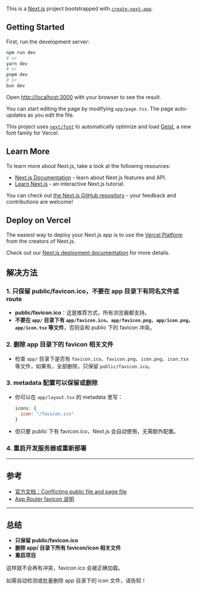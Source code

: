 This is a [Next.js](https://nextjs.org) project bootstrapped with [`create-next-app`](https://nextjs.org/docs/app/api-reference/cli/create-next-app).

## Getting Started

First, run the development server:

```bash
npm run dev
# or
yarn dev
# or
pnpm dev
# or
bun dev
```

Open [http://localhost:3000](http://localhost:3000) with your browser to see the result.

You can start editing the page by modifying `app/page.tsx`. The page auto-updates as you edit the file.

This project uses [`next/font`](https://nextjs.org/docs/app/building-your-application/optimizing/fonts) to automatically optimize and load [Geist](https://vercel.com/font), a new font family for Vercel.

## Learn More

To learn more about Next.js, take a look at the following resources:

- [Next.js Documentation](https://nextjs.org/docs) - learn about Next.js features and API.
- [Learn Next.js](https://nextjs.org/learn) - an interactive Next.js tutorial.

You can check out [the Next.js GitHub repository](https://github.com/vercel/next.js) - your feedback and contributions are welcome!

## Deploy on Vercel

The easiest way to deploy your Next.js app is to use the [Vercel Platform](https://vercel.com/new?utm_medium=default-template&filter=next.js&utm_source=create-next-app&utm_campaign=create-next-app-readme) from the creators of Next.js.

Check out our [Next.js deployment documentation](https://nextjs.org/docs/app/building-your-application/deploying) for more details.

## 解决方法

### 1. **只保留 public/favicon.ico，不要在 app 目录下有同名文件或 route**

- **public/favicon.ico**：这是推荐方式，所有浏览器都支持。
- **不要在 `app/` 目录下有 `app/favicon.ico`、`app/favicon.png`、`app/icon.png`、`app/icon.tsx` 等文件**，否则会和 public 下的 favicon 冲突。

### 2. **删除 app 目录下的 favicon 相关文件**

- 检查 `app/` 目录下是否有 `favicon.ico`、`favicon.png`、`icon.png`、`icon.tsx` 等文件，如果有，全部删除，只保留 `public/favicon.ico`。

### 3. **metadata 配置可以保留或删除**

- 你可以在 `app/layout.tsx` 的 metadata 里写：
  ```js
  icons: {
    icon: "/favicon.ico"
  }
  ```
- 但只要 public 下有 favicon.ico，Next.js 会自动使用，无需额外配置。

### 4. **重启开发服务器或重新部署**

---

## 参考

- [官方文档：Conflicting public file and page file](https://nextjs.org/docs/messages/conflicting-public-file-page)
- [App Router favicon 说明](https://nextjs.org/docs/app/api-reference/file-conventions/metadata/app-icons)

---

## 总结

- **只保留 public/favicon.ico**
- **删除 app/ 目录下所有 favicon/icon 相关文件**
- **重启项目**

这样就不会再有冲突，favicon.ico 会被正确加载。

如需自动检测或批量删除 app 目录下的 icon 文件，请告知！
